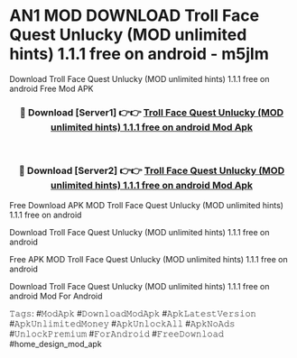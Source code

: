 # AN1 MOD DOWNLOAD Troll Face Quest Unlucky (MOD unlimited hints) 1.1.1 free on android - m5jlm
Download Troll Face Quest Unlucky (MOD unlimited hints) 1.1.1 free on android Free Mod APK

<div align="center">
<h3>🔴 Download [Server1] 👉👉 <a href="https://apk-comot.site?title=Troll_Face_Quest_Unlucky_(MOD_unlimited_hints)_1.1.1_free_on_android">Troll Face Quest Unlucky (MOD unlimited hints) 1.1.1 free on android Mod Apk</a></h3><br>

<h3>🔴 Download [Server2] 👉👉 <a href="https://apk-comot.site?title=Troll_Face_Quest_Unlucky_(MOD_unlimited_hints)_1.1.1_free_on_android">Troll Face Quest Unlucky (MOD unlimited hints) 1.1.1 free on android Mod Apk</a></h3>
</div>


Free Download APK MOD Troll Face Quest Unlucky (MOD unlimited hints) 1.1.1 free on android

Download Troll Face Quest Unlucky (MOD unlimited hints) 1.1.1 free on android 

Free APK MOD Troll Face Quest Unlucky (MOD unlimited hints) 1.1.1 free on android 

Download Troll Face Quest Unlucky (MOD unlimited hints) 1.1.1 free on android Mod For Android

𝚃𝚊𝚐𝚜: #𝙼𝚘𝚍𝙰𝚙𝚔 #𝙳𝚘𝚠𝚗𝚕𝚘𝚊𝚍𝙼𝚘𝚍𝙰𝚙𝚔 #𝙰𝚙𝚔𝙻𝚊𝚝𝚎𝚜𝚝𝚅𝚎𝚛𝚜𝚒𝚘𝚗 #𝙰𝚙𝚔𝚄𝚗𝚕𝚒𝚖𝚒𝚝𝚎𝚍𝙼𝚘𝚗𝚎𝚢 #𝙰𝚙𝚔𝚄𝚗𝚕𝚘𝚌𝚔𝙰𝚕𝚕 #𝙰𝚙𝚔𝙽𝚘𝙰𝚍𝚜 #𝚄𝚗𝚕𝚘𝚌𝚔𝙿𝚛𝚎𝚖𝚒𝚞𝚖 #𝙵𝚘𝚛𝙰𝚗𝚍𝚛𝚘𝚒𝚍 #𝙵𝚛𝚎𝚎𝙳𝚘𝚠𝚗𝚕𝚘𝚊𝚍 #home_design_mod_apk